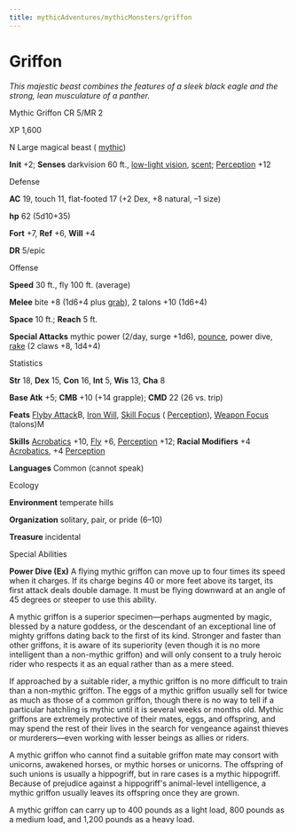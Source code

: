 ```yaml
---
title: mythicAdventures/mythicMonsters/griffon
---
```

# Griffon

_This majestic beast combines the features of a sleek black eagle and the strong, lean musculature of a panther._

Mythic Griffon CR 5/MR 2

XP 1,600

N Large magical beast ( [mythic](mythicAdventures/mythicMonsters#_mythic-subtype))

**Init** +2; **Senses** darkvision 60 ft., [low-light vision](monsters/universalMonsterRules#_low-light-vision), [scent](monsters/universalMonsterRules#_scent); [Perception](skills/perception#_perception) +12

Defense

**AC** 19, touch 11, flat-footed 17 (+2 Dex, +8 natural, –1 size)

**hp** 62 (5d10+35)

**Fort** +7, **Ref** +6, **Will** +4

**DR** 5/epic

Offense

**Speed** 30 ft., fly 100 ft. (average)

**Melee** bite +8 (1d6+4 plus [grab](monsters/universalMonsterRules#_grab)), 2 talons +10 (1d6+4)

**Space** 10 ft.; **Reach** 5 ft.

**Special Attacks** mythic power (2/day, surge +1d6), [pounce](monsters/universalMonsterRules#_pounce), power dive, [rake](monsters/universalMonsterRules#_rake) (2 claws +8, 1d4+4)

Statistics

**Str** 18, **Dex** 15, **Con** 16, **Int** 5, **Wis** 13, **Cha** 8

**Base Atk** +5; **CMB** +10 (+14 grapple); **CMD** 22 (26 vs. trip)

**Feats** [Flyby Attack](monsters/monsterFeats#_flyby-attack)B, [Iron Will](feats#_iron-will), [Skill Focus](feats#_skill-focus) ( [Perception](skills/perception#_perception)), [Weapon Focus](feats#_weapon-focus) (talons)M

**Skills** [Acrobatics](skills/acrobatics#_acrobatics) +10, [Fly](skills/fly#_fly) +6, [Perception](skills/perception#_perception) +12; **Racial Modifiers** +4 [Acrobatics](skills/acrobatics#_acrobatics), +4 [Perception](skills/perception#_perception)

**Languages** Common (cannot speak)

Ecology

**Environment** temperate hills

**Organization** solitary, pair, or pride (6–10)

**Treasure** incidental

Special Abilities

**Power Dive (Ex)** A flying mythic griffon can move up to four times its speed when it charges. If its charge begins 40 or more feet above its target, its first attack deals double damage. It must be flying downward at an angle of 45 degrees or steeper to use this ability.

A mythic griffon is a superior specimen—perhaps augmented by magic, blessed by a nature goddess, or the descendant of an exceptional line of mighty griffons dating back to the first of its kind. Stronger and faster than other griffons, it is aware of its superiority (even though it is no more intelligent than a non-mythic griffon) and will only consent to a truly heroic rider who respects it as an equal rather than as a mere steed.

If approached by a suitable rider, a mythic griffon is no more difficult to train than a non-mythic griffon. The eggs of a mythic griffon usually sell for twice as much as those of a common griffon, though there is no way to tell if a particular hatchling is mythic until it is several weeks or months old. Mythic griffons are extremely protective of their mates, eggs, and offspring, and may spend the rest of their lives in the search for vengeance against thieves or murderers—even working with lesser beings as allies or riders.

A mythic griffon who cannot find a suitable griffon mate may consort with unicorns, awakened horses, or mythic horses or unicorns. The offspring of such unions is usually a hippogriff, but in rare cases is a mythic hippogriff. Because of prejudice against a hippogriff's animal-level intelligence, a mythic griffon usually leaves its offspring once they are grown.

A mythic griffon can carry up to 400 pounds as a light load, 800 pounds as a medium load, and 1,200 pounds as a heavy load.

